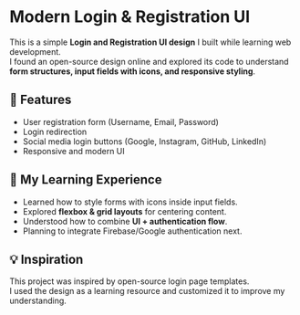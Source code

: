 # Modern Login & Registration UI

This is a simple **Login and Registration UI design** I built while learning web development.  
I found an open-source design online and explored its code to understand **form structures, input fields with icons, and responsive styling**.  

## 🔑 Features
- User registration form (Username, Email, Password)
- Login redirection
- Social media login buttons (Google, Instagram, GitHub, LinkedIn)
- Responsive and modern UI

## 🚀 My Learning Experience
- Learned how to style forms with icons inside input fields.
- Explored **flexbox & grid layouts** for centering content.
- Understood how to combine **UI + authentication flow**.
- Planning to integrate Firebase/Google authentication next.

## 💡 Inspiration
This project was inspired by open-source login page templates.  
I used the design as a learning resource and customized it to improve my understanding.

